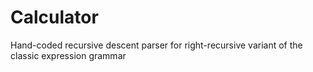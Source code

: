 # Calculator
Hand-coded recursive descent parser for right-recursive variant of the classic expression grammar
